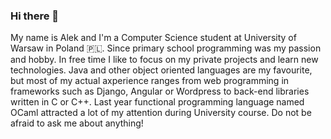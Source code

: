 ### Hi there 👋
My name is Alek and I'm a Computer Science student at University of Warsaw in Poland 🇵🇱. Since primary school programming was my passion and hobby. In free time I like to focus on my private projects and learn new technologies. Java and other object oriented languages are my favourite, but most of my actual axperience ranges from web programming in frameworks such as Django, Angular or Wordpress to back-end libraries written in C or C++. Last year functional programming language named OCaml attracted a lot of my attention during University course. Do not be afraid to ask me about anything! 


<!--
**tudny/tudny** is a ✨ _special_ ✨ repository because its `README.md` (this file) appears on your GitHub profile.

Here are some ideas to get you started:

- 🔭 I’m currently working on ...
- 🌱 I’m currently learning ...
- 👯 I’m looking to collaborate on ...
- 🤔 I’m looking for help with ...
- 💬 Ask me about ...
- 📫 How to reach me: ...
- 😄 Pronouns: ...
- ⚡ Fun fact: ...
-->
